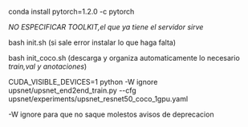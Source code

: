 conda install pytorch=1.2.0 -c pytorch

*NO ESPECIFICAR TOOLKIT,el que ya tiene el servidor sirve*

bash init.sh (si sale error instalar lo que haga falta)

bash init_coco.sh (descarga y organiza automaticamente lo necesario *train,val y anotaciones*)

CUDA_VISIBLE_DEVICES=1 python -W ignore  upsnet/upsnet_end2end_train.py --cfg upsnet/experiments/upsnet_resnet50_coco_1gpu.yaml

-W ignore para que no saque molestos avisos de deprecacion
